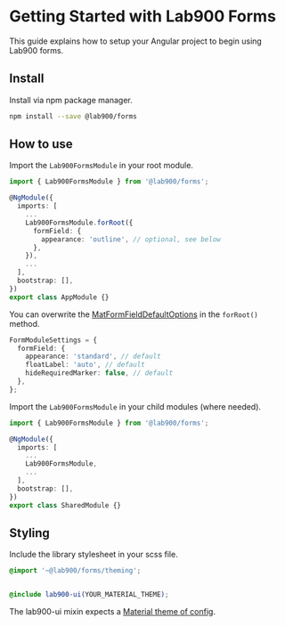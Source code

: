 # Getting Started with Lab900 Forms

This guide explains how to setup your Angular project to begin using Lab900 forms. 

## Install
Install via npm package manager.


```bash
npm install --save @lab900/forms
```
## How to use  

Import the `Lab900FormsModule` in your root module.


```ts
import { Lab900FormsModule } from '@lab900/forms';

@NgModule({
  imports: [
    ...
    Lab900FormsModule.forRoot({
      formField: {
        appearance: 'outline', // optional, see below
      },
    }),
    ...
  ],
  bootstrap: [],
})
export class AppModule {}

```

You can overwrite the [MatFormFieldDefaultOptions](https://material.angular.io/components/form-field/api) in the `forRoot()` method.  

```ts
FormModuleSettings = {
  formField: {
    appearance: 'standard', // default
    floatLabel: 'auto', // default
    hideRequiredMarker: false, // default
  },
};
```

Import the `Lab900FormsModule` in your child modules (where needed).

```ts
import { Lab900FormsModule } from '@lab900/forms';

@NgModule({
  imports: [
    ...
    Lab900FormsModule,
    ...
  ],
  bootstrap: [],
})
export class SharedModule {}
```

## Styling

Include the library stylesheet in your scss file.
````scss
@import '~@lab900/forms/theming';


@include lab900-ui(YOUR_MATERIAL_THEME);
````
The lab900-ui mixin expects a [Material theme of config](https://material.angular.io/guide/theming).

